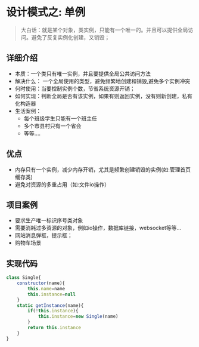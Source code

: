 # 设计模式之: 单例
> 大白话：就是某个对象，类实例，只能有一个唯一的。并且可以提供全局访问。避免了反复实例化创建，又销毁；

## 详细介绍
* 本质：一个类只有唯一实例，并且要提供全局公共访问方法
* 解决什么： 一个全局使用的类型，避免频繁地创建和销毁,避免多个实例冲突
* 何时使用：当要控制实例个数，节省系统资源开销；
* 如何实现：判断全局是否有该实例，如果有则返回实例，没有则新创建，私有化构造器
* 生活案例：
    * 每个班级学生只能有一个班主任
    * 多个市县村只有一个省会
    * 等等....

## 优点
* 内存只有一个实例，减少内存开销，尤其是频繁创建销毁的实例(如:管理首页缓存类)
* 避免对资源的多重占用（如:文件io操作）

## 项目案例
* 要求生产唯一标识序号类对象
* 需要消耗过多资源的对象，例如io操作，数据库链接，websocket等等...
* 网站消息弹框，提示框；
* 购物车场景


## 实现代码
```javascript
class Single{
    constructor(name){
        this.name=name
        this.instance=null
    }
    static getInstance(name){
        if(!this.instance){
            this.instance=new Single(name)
        }
        return this.instance
    }
}
```

